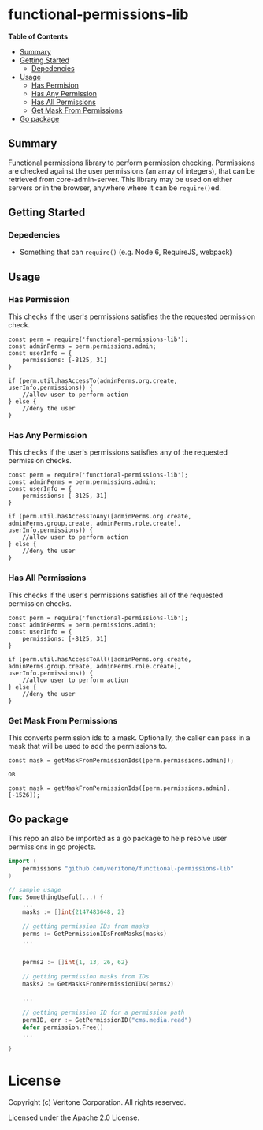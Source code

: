 # functional-permissions-lib

**Table of Contents**

- [Summary](#summary)
- [Getting Started](#getting-started)
    - [Depedencies](#depedencies)
- [Usage](#usage)
    - [Has Permision](#has-permission)
    - [Has Any Permission](#has-any-permission)
    - [Has All Permissions](#has-all-permissions)
    - [Get Mask From Permissions](#get-mask-from-permissions)
- [Go package](#go-package)

## Summary
Functional permissions library to perform permission checking.
Permissions are checked against the user permissions (an array of integers), that can be retrieved from core-admin-server.
This library may be used on either servers or in the browser, anywhere where it can be `require()`ed.

## Getting Started

### Depedencies
* Something that can `require()` (e.g. Node 6, RequireJS, webpack)

## Usage

### Has Permission
This checks if the user's permissions satisfies the the requested permission check.

```
const perm = require('functional-permissions-lib');
const adminPerms = perm.permissions.admin;
const userInfo = {
    permissions: [-8125, 31]
}

if (perm.util.hasAccessTo(adminPerms.org.create, userInfo.permissions)) {
    //allow user to perform action
} else {
    //deny the user
}
```

### Has Any Permission
This checks if the user's permissions satisfies any of the requested permission checks.

```
const perm = require('functional-permissions-lib');
const adminPerms = perm.permissions.admin;
const userInfo = {
    permissions: [-8125, 31]
}

if (perm.util.hasAccessToAny([adminPerms.org.create, adminPerms.group.create, adminPerms.role.create], userInfo.permissions)) {
    //allow user to perform action
} else {
    //deny the user
}
```

### Has All Permissions
This checks if the user's permissions satisfies all of the requested permission checks.

```
const perm = require('functional-permissions-lib');
const adminPerms = perm.permissions.admin;
const userInfo = {
    permissions: [-8125, 31]
}

if (perm.util.hasAccessToAll([adminPerms.org.create, adminPerms.group.create, adminPerms.role.create], userInfo.permissions)) {
    //allow user to perform action
} else {
    //deny the user
}
```

### Get Mask From Permissions
This converts permission ids to a mask.
Optionally, the caller can pass in a mask that will be used to add the permissions to.

```
const mask = getMaskFromPermissionIds([perm.permissions.admin]);

OR

const mask = getMaskFromPermissionIds([perm.permissions.admin], [-1526]);
```

## Go package

This repo an also be imported as a go package to help resolve user permissions in go projects.

```go
import (
	permissions "github.com/veritone/functional-permissions-lib"
)

// sample usage
func SomethingUseful(...) {
	...
	masks := []int{2147483648, 2}

	// getting permission IDs from masks
	perms := GetPermissionIDsFromMasks(masks)
	...

	
	perms2 := []int{1, 13, 26, 62}

	// getting permission masks from IDs
	masks2 := GetMasksFromPermissionIDs(perms2)

	...

	// getting permission ID for a permission path
	permID, err := GetPermissionID("cms.media.read")
	defer permission.Free()
	...

}
```


# License
Copyright (c) Veritone Corporation. All rights reserved.

Licensed under the Apache 2.0 License.
